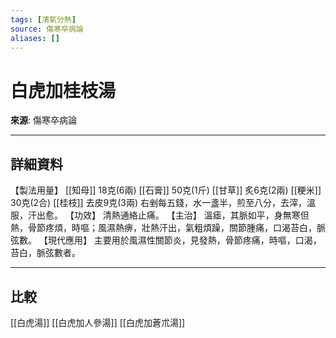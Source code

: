 ```yaml
---
tags: [清氣分熱]
source: 傷寒卒病論
aliases: []
---
```


# 白虎加桂枝湯

**來源**: 傷寒卒病論  

---

## 詳細資料
【製法用量】 [[知母]] 18克(6兩) [[石膏]] 50克(1斤) [[甘草]] 炙6克(2兩) [[粳米]] 30克(2合) [[桂枝]] 去皮9克(3兩)
右剉每五錢，水一盞半，煎至八分，去滓，溫服，汗出愈。
【功效】
清熱通絡止痛。
【主治】
溫瘧，其脈如平，身無寒但熱，骨節疼煩，時嘔；風濕熱痹，壯熱汗出，氣粗煩躁，關節腫痛，口渴苔白，脈弦數。
【現代應用】
主要用於風濕性關節炎，見發熱，骨節疼痛，時嘔，口渴，苔白，脈弦數者。

---

## 比較
[[白虎湯]]
[[白虎加人參湯]]
[[白虎加蒼朮湯]]
